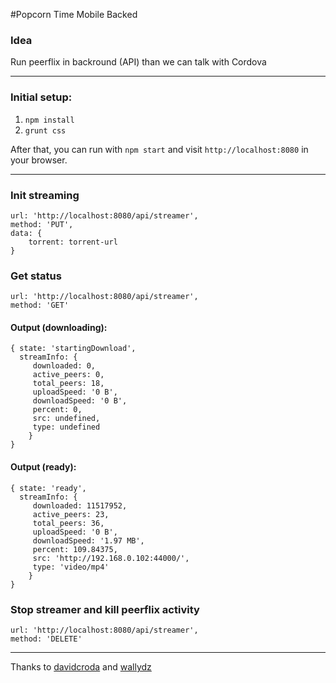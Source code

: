 #Popcorn Time Mobile Backed

### Idea
Run peerflix in backround (API) than we can talk with Cordova

***

### Initial setup:

 1. `npm install`
 2. `grunt css`

After that, you can run with `npm start` and visit `http://localhost:8080` in your browser.

***

### Init streaming
```
url: 'http://localhost:8080/api/streamer',
method: 'PUT',
data: {
    torrent: torrent-url
}
```

### Get status
```
url: 'http://localhost:8080/api/streamer',
method: 'GET'
```

#### Output (downloading):
```
{ state: 'startingDownload',
  streamInfo: { 
     downloaded: 0,
     active_peers: 0,
     total_peers: 18,
     uploadSpeed: '0 B',
     downloadSpeed: '0 B',
     percent: 0,
     src: undefined,
     type: undefined 
    }
}
```

#### Output (ready):
```
{ state: 'ready',
  streamInfo: { 
     downloaded: 11517952,
     active_peers: 23,
     total_peers: 36,
     uploadSpeed: '0 B',
     downloadSpeed: '1.97 MB',
     percent: 109.84375,
     src: 'http://192.168.0.102:44000/',
     type: 'video/mp4' 
    } 
}
```

### Stop streamer and kill peerflix activity
```
url: 'http://localhost:8080/api/streamer',
method: 'DELETE'
```

***

Thanks to [davidcroda](http://github.com/davidcroda) and [wallydz](http://github.com/wallydz)
